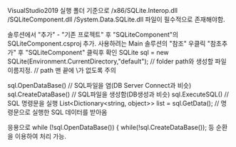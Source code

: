 VisualStudio2019
실행 폴더 기준으로
/x86/SQLite.Interop.dll
/SQLiteComponent.dll
/System.Data.SQLite.dll
파일이 필수적으로 존재해야함.

솔루션에서 "추가" - "기존 프로젝트" 후 "SQLiteComponent"의 SQLiteComponent.csproj 추가.
사용하려는 Main 솔루션의 "참조" 우클릭 "참초추가" 후 "SQLiteComponent" 클릭후 확인
SQLite sql = new SQLite(Environment.CurrentDirectory,"default"); // folder path와 생성할 파일이름지정.
// path 맨 끝에 \가 없도록 주의

sql.OpenDataBase() // SQL파일을 염(DB Server Connect과 비슷)
sql.CreateDataBase() // SQL파일을 생성함(DB생성과 비슷)
sql.ExecuteSQL() // SQL 명령문을 실행
List<Dictionary<string, object>> list = sql.GetData(); // 명령문으로 실행한 SQL 데이터를 받아옴


응용으로
while (!sql.OpenDataBase())
            {
                while(!sql.CreateDataBase());
등 순환을 이용하여 처리 가능.
